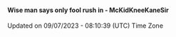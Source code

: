 #### Wise man says only fool rush in - McKidKneeKaneSir
Updated on 09/07/2023 - 08:10:39 (UTC) Time Zone
